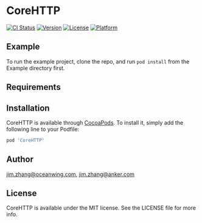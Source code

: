 # CoreHTTP

[![CI Status](https://img.shields.io/travis/jim.zhang@oceanwing.com/CoreHTTP.svg?style=flat)](https://travis-ci.org/jim.zhang@oceanwing.com/CoreHTTP)
[![Version](https://img.shields.io/cocoapods/v/CoreHTTP.svg?style=flat)](https://cocoapods.org/pods/CoreHTTP)
[![License](https://img.shields.io/cocoapods/l/CoreHTTP.svg?style=flat)](https://cocoapods.org/pods/CoreHTTP)
[![Platform](https://img.shields.io/cocoapods/p/CoreHTTP.svg?style=flat)](https://cocoapods.org/pods/CoreHTTP)

## Example

To run the example project, clone the repo, and run `pod install` from the Example directory first.

## Requirements

## Installation

CoreHTTP is available through [CocoaPods](https://cocoapods.org). To install
it, simply add the following line to your Podfile:

```ruby
pod 'CoreHTTP'
```

## Author

jim.zhang@oceanwing.com, jim.zhang@anker.com

## License

CoreHTTP is available under the MIT license. See the LICENSE file for more info.
